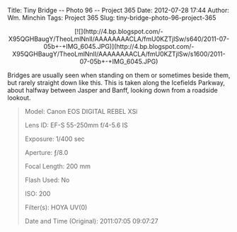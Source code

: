 Title: Tiny Bridge -- Photo 96 -- Project 365
Date: 2012-07-28 17:44
Author: Wm. Minchin
Tags: Project 365
Slug: tiny-bridge-photo-96-project-365

<div class="separator" style="clear: both; text-align: center;">

<p>
[![](http://4.bp.blogspot.com/-X95QGHBaugY/TheoLmlNnlI/AAAAAAAACLA/fmU0KZTjlSw/s640/2011-07-05b+-+IMG_6045.JPG)](http://4.bp.blogspot.com/-X95QGHBaugY/TheoLmlNnlI/AAAAAAAACLA/fmU0KZTjlSw/s1600/2011-07-05b+-+IMG_6045.JPG)

</div>

Bridges are usually seen when standing on them or sometimes beside them,
but rarely straight down like this. This is taken along the Icefields
Parkway, about halfway between Jasper and Banff, looking down from a
roadside lookout.

> 
> <span style="color: #666666;">Model: </span>Canon EOS DIGITAL REBEL
> XSi
>
> <span style="color: #666666;">Lens ID: </span>EF-S 55-250mm f/4-5.6
> IS
>
> <span style="color: #666666;">Exposure: </span>1/400 sec
>
> <span style="color: #666666;">Aperture: </span>ƒ/8.0
>
> <span style="color: #666666;">Focal Length: </span>200 mm
>
> <span style="color: #666666;">Flash Used: </span>No
>
> <span style="color: #666666;">ISO: </span>200
>
> <span style="color: #666666;">Filter(s): </span>HOYA UV(0)
>
> <p>
> <span style="color: #666666;">Date and Time
> (Original): </span>2011:07:05 09:07:27

